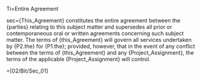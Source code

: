 Ti=Entire Agreement

sec={This_Agreement} constitutes the entire agreement between the {parties} relating to this subject matter and supersedes all prior or contemporaneous oral or written agreements concerning such subject matter.  The terms of {this_Agreement} will govern all services undertaken by {P2.the} for {P1.the}; provided, however, that in the event of any conflict between the terms of {this_Agreement} and any {Project_Assignment}, the terms of the applicable {Project_Assignment} will control.
  
=[02/Bit/Sec_01]